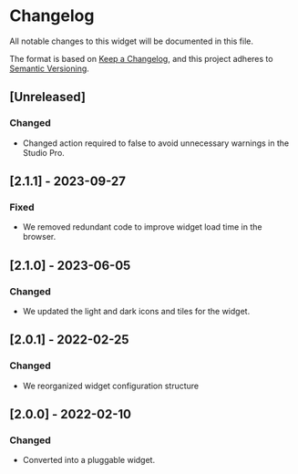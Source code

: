 # Changelog

All notable changes to this widget will be documented in this file.

The format is based on [Keep a Changelog](https://keepachangelog.com/en/1.0.0/), and this project adheres to [Semantic Versioning](https://semver.org/spec/v2.0.0.html).

## [Unreleased]

### Changed

-   Changed action required to false to avoid unnecessary warnings in the Studio Pro.

## [2.1.1] - 2023-09-27

### Fixed

-   We removed redundant code to improve widget load time in the browser.

## [2.1.0] - 2023-06-05

### Changed

-   We updated the light and dark icons and tiles for the widget.

## [2.0.1] - 2022-02-25

### Changed

-   We reorganized widget configuration structure

## [2.0.0] - 2022-02-10

### Changed

-   Converted into a pluggable widget.

